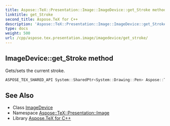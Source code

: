 ```yaml
---
title: Aspose::TeX::Presentation::Image::ImageDevice::get_Stroke method
linktitle: get_Stroke
second_title: Aspose.TeX for C++
description: 'Aspose::TeX::Presentation::Image::ImageDevice::get_Stroke method. Gets/sets the current stroke in C++.'
type: docs
weight: 500
url: /cpp/aspose.tex.presentation.image/imagedevice/get_stroke/
---
```

## ImageDevice::get_Stroke method


Gets/sets the current stroke.

```cpp
ASPOSE_TEX_SHARED_API System::SharedPtr<System::Drawing::Pen> Aspose::TeX::Presentation::Image::ImageDevice::get_Stroke() override
```




## See Also

* Class [ImageDevice](../)
* Namespace [Aspose::TeX::Presentation::Image](../../)
* Library [Aspose.TeX for C++](../../../)

